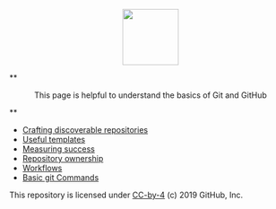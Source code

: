 <p align="center"><img width="100" src="https://avatars0.githubusercontent.com/u/38805340?s=40&v=4"></p>

<!--- <p align="center">This page was created with help from <a href="https://lab.github.com/">GitHub Learning Lab</a></p> --->
** <p align="center">This page is helpful to understand the basics of Git and GitHub</p> **

- [Crafting discoverable repositories](discoverable/)
- [Useful templates](templates/)
- [Measuring success](metrics/)
- [Repository ownership](repo-ownership/)
- [Workflows](workflows/)
- [Basic git Commands](Commands/)

This repository is licensed under [CC-by-4](../LICENSE) (c) 2019 GitHub, Inc.
